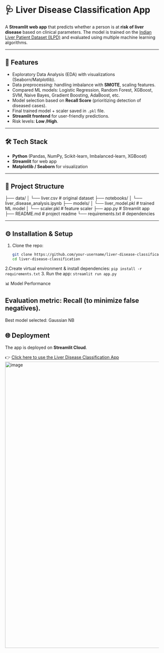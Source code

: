 # 🩺 Liver Disease Classification App  

A **Streamlit web app** that predicts whether a person is at **risk of liver disease** based on clinical parameters. The model is trained on the [Indian Liver Patient Dataset (ILPD)](https://archive.ics.uci.edu/dataset/60/indian+liver+patient+dataset) and evaluated using multiple machine learning algorithms.  

---

## 🚀 Features
- Exploratory Data Analysis (EDA) with visualizations (Seaborn/Matplotlib).  
- Data preprocessing: handling imbalance with **SMOTE**, scaling features.  
- Compared ML models: Logistic Regression, Random Forest, XGBoost, SVM, Naive Bayes, Gradient Boosting, AdaBoost, etc.  
- Model selection based on **Recall Score** (prioritizing detection of diseased cases).  
- Final trained model + scaler saved in `.pkl` file.  
- **Streamlit frontend** for user-friendly predictions.  
- Risk levels: **Low /High**.  

---

## 🛠️ Tech Stack
- **Python** (Pandas, NumPy, Scikit-learn, Imbalanced-learn, XGBoost)  
- **Streamlit** for web app  
- **Matplotlib / Seaborn** for visualization  

---

## 📂 Project Structure
├── data/
│ └── liver.csv # original dataset
├── notebooks/
│ └── liver_disease_analysis.ipynb
├── models/
│ └── liver_model.pkl # trained ML model
│ └── scaler.pkl # feature scaler
├── app.py # Streamlit app
├── README.md # project readme
└── requirements.txt # dependencies

---

## ⚙️ Installation & Setup
1. Clone the repo:
   ```bash
   git clone https://github.com/your-username/liver-disease-classification.git
   cd liver-disease-classification

2.Create virtual environment & install dependencies:
  ```pip install -r requirements.txt```
3. Run the app:
  ```streamlit run app.py```

📊 Model Performance

## Evaluation metric: Recall (to minimize false negatives).

Best model selected: Gaussian NB

## 🌐 Deployment
The app is deployed on **Streamlit Cloud**.  

👉 [Click here to use the Liver Disease Classification App](https://liver-disease-classification-hbk5r7cxhzchcphqx4xvmp.streamlit.app)
<img width="1910" height="935" alt="image" src="https://github.com/user-attachments/assets/c4ed5309-2fda-4df1-b417-c41c10f70e7e" />


